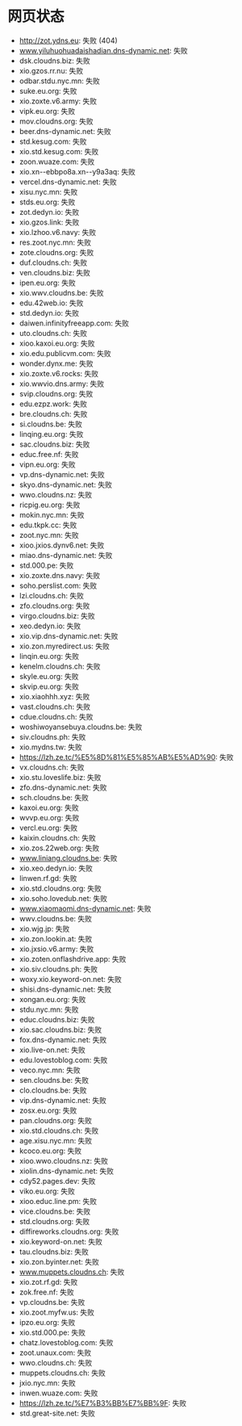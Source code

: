 # 网页状态
- http://zot.ydns.eu: 失败 (404)
- www.yiluhuohuadaishadian.dns-dynamic.net: 失败
- dsk.cloudns.biz: 失败
- xio.gzos.rr.nu: 失败
- odbar.stdu.nyc.mn: 失败
- suke.eu.org: 失败
- xio.zoxte.v6.army: 失败
- vipk.eu.org: 失败
- mov.cloudns.org: 失败
- beer.dns-dynamic.net: 失败
- std.kesug.com: 失败
- xio.std.kesug.com: 失败
- zoon.wuaze.com: 失败
- xio.xn--ebbpo8a.xn--y9a3aq: 失败
- vercel.dns-dynamic.net: 失败
- xisu.nyc.mn: 失败
- stds.eu.org: 失败
- zot.dedyn.io: 失败
- xio.gzos.link: 失败
- xio.lzhoo.v6.navy: 失败
- res.zoot.nyc.mn: 失败
- zote.cloudns.org: 失败
- duf.cloudns.ch: 失败
- ven.cloudns.biz: 失败
- ipen.eu.org: 失败
- xio.wwv.cloudns.be: 失败
- edu.42web.io: 失败
- std.dedyn.io: 失败
- daiwen.infinityfreeapp.com: 失败
- uto.cloudns.ch: 失败
- xioo.kaxoi.eu.org: 失败
- xio.edu.publicvm.com: 失败
- wonder.dynx.me: 失败
- xio.zoxte.v6.rocks: 失败
- xio.wwvio.dns.army: 失败
- svip.cloudns.org: 失败
- edu.ezpz.work: 失败
- bre.cloudns.ch: 失败
- si.cloudns.be: 失败
- linqing.eu.org: 失败
- sac.cloudns.biz: 失败
- educ.free.nf: 失败
- vipn.eu.org: 失败
- vp.dns-dynamic.net: 失败
- skyo.dns-dynamic.net: 失败
- wwo.cloudns.nz: 失败
- ricpig.eu.org: 失败
- mokin.nyc.mn: 失败
- edu.tkpk.cc: 失败
- zoot.nyc.mn: 失败
- xioo.jxios.dynv6.net: 失败
- miao.dns-dynamic.net: 失败
- std.000.pe: 失败
- xio.zoxte.dns.navy: 失败
- soho.perslist.com: 失败
- lzi.cloudns.ch: 失败
- zfo.cloudns.org: 失败
- virgo.cloudns.biz: 失败
- xeo.dedyn.io: 失败
- xio.vip.dns-dynamic.net: 失败
- xio.zon.myredirect.us: 失败
- linqin.eu.org: 失败
- kenelm.cloudns.ch: 失败
- skyle.eu.org: 失败
- skvip.eu.org: 失败
- xio.xiaohhh.xyz: 失败
- vast.cloudns.ch: 失败
- cdue.cloudns.ch: 失败
- woshiwoyansebuya.cloudns.be: 失败
- siv.cloudns.ph: 失败
- xio.mydns.tw: 失败
- https://lzh.ze.tc/%E5%8D%81%E5%85%AB%E5%AD%90: 失败
- vx.cloudns.ch: 失败
- xio.stu.loveslife.biz: 失败
- zfo.dns-dynamic.net: 失败
- sch.cloudns.be: 失败
- kaxoi.eu.org: 失败
- wvvp.eu.org: 失败
- vercl.eu.org: 失败
- kaixin.cloudns.ch: 失败
- xio.zos.22web.org: 失败
- www.liniang.cloudns.be: 失败
- xio.xeo.dedyn.io: 失败
- linwen.rf.gd: 失败
- xio.std.cloudns.org: 失败
- xio.soho.lovedub.net: 失败
- www.xiaomaomi.dns-dynamic.net: 失败
- wwv.cloudns.be: 失败
- xio.wjg.jp: 失败
- xio.zon.lookin.at: 失败
- xio.jxsio.v6.army: 失败
- xio.zoten.onflashdrive.app: 失败
- xio.siv.cloudns.ph: 失败
- woxy.xio.keyword-on.net: 失败
- shisi.dns-dynamic.net: 失败
- xongan.eu.org: 失败
- stdu.nyc.mn: 失败
- educ.cloudns.biz: 失败
- xio.sac.cloudns.biz: 失败
- fox.dns-dynamic.net: 失败
- xio.live-on.net: 失败
- edu.lovestoblog.com: 失败
- veco.nyc.mn: 失败
- sen.cloudns.be: 失败
- clo.cloudns.be: 失败
- vip.dns-dynamic.net: 失败
- zosx.eu.org: 失败
- pan.cloudns.org: 失败
- xio.std.cloudns.ch: 失败
- age.xisu.nyc.mn: 失败
- kcoco.eu.org: 失败
- xioo.wwo.cloudns.nz: 失败
- xiolin.dns-dynamic.net: 失败
- cdy52.pages.dev: 失败
- viko.eu.org: 失败
- xioo.educ.line.pm: 失败
- vice.cloudns.be: 失败
- std.cloudns.org: 失败
- diffireworks.cloudns.org: 失败
- xio.keyword-on.net: 失败
- tau.cloudns.biz: 失败
- xio.zon.byinter.net: 失败
- www.muppets.cloudns.ch: 失败
- xio.zot.rf.gd: 失败
- zok.free.nf: 失败
- vp.cloudns.be: 失败
- xio.zoot.myfw.us: 失败
- ipzo.eu.org: 失败
- xio.std.000.pe: 失败
- chatz.lovestoblog.com: 失败
- zoot.unaux.com: 失败
- wwo.cloudns.ch: 失败
- muppets.cloudns.ch: 失败
- jxio.nyc.mn: 失败
- inwen.wuaze.com: 失败
- https://lzh.ze.tc/%E7%B3%BB%E7%BB%9F: 失败
- std.great-site.net: 失败
